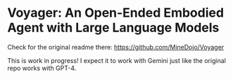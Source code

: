 # Voyager: An Open-Ended Embodied Agent with Large Language Models
Check for the original readme there: https://github.com/MineDojo/Voyager

This is work in progress! I expect it to work with Gemini just like the original repo works with GPT-4.

